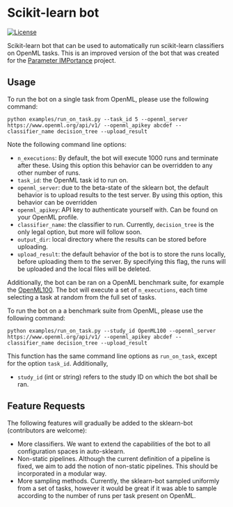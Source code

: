 # Scikit-learn bot
[![License](https://img.shields.io/badge/License-BSD%203--Clause-blue.svg)](https://opensource.org/licenses/BSD-3-Clause)

Scikit-learn bot that can be used to automatically run scikit-learn classifiers
on OpenML tasks. This is an improved version of the bot that was created for the
[Parameter IMPortance](https://github.com/janvanrijn/openml-pimp) project. 

## Usage

To run the bot on a single task from OpenML, please use the following command:

```
python examples/run_on_task.py --task_id 5 --openml_server https://www.openml.org/api/v1/ --openml_apikey abcdef --classifier_name decision_tree --upload_result
```

Note the following command line options: 
* `n_executions`: By default, the bot will execute 1000 runs and terminate after
these. Using this option this behavior can be overridden to any other number of
runs. 
* `task_id`: the OpenML task id to run on. 
* `openml_server`: due to the beta-state of the sklearn bot, the default 
behavior is to upload results to the test server. By using this option, this 
behavior can be overridden
* `openml_apikey`: API key to authenticate yourself with. Can be found on your
OpenML profile. 
* `classifier_name`: the classifier to run. Currently, `decision_tree` is the
only legal option, but more will follow soon. 
* `output_dir`: local directory where the results can be stored before
uploading. 
* `upload_result`: the default behavior of the bot is to store the runs locally,
before uploading them to the server. By specifying this flag, the runs will be
uploaded and the local files will be deleted.

Additionally, the bot can be ran on a OpenML benchmark suite, for example the 
[OpenML100](https://arxiv.org/abs/1708.03731). The bot will execute a set 
of `n_executions`, each time selecting a task at random from the full set of 
tasks. 


To run the bot on a a benchmark suite from OpenML, please use the following
command:

```
python examples/run_on_task.py --study_id OpenML100 --openml_server https://www.openml.org/api/v1/ --openml_apikey abcdef --classifier_name decision_tree --upload_result
```

This function has the same command line options as `run_on_task`, except for the
option `task_id`. Additionally,
* `study_id` (int or string) refers to the study ID on which the bot shall be
ran. 

## Feature Requests

The following features will gradually be added to the sklearn-bot (contributors
are welcome):
* More classifiers. We want to extend the capabilities of the bot to all 
configuration spaces in auto-sklearn. 
* Non-static pipelines. Although the current definition of a pipeline is fixed, 
we aim to add the notion of non-static pipelines. This should be incorporated
in a modular way. 
* More sampling methods. Currently, the sklearn-bot sampled uniformly from a set
of tasks, however it would be great if it was able to sample according to the
number of runs per task present on OpenML. 

